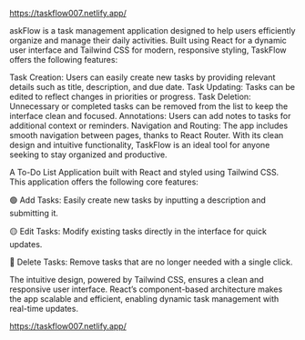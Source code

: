 https://taskflow007.netlify.app/

askFlow is a task management application designed to help users efficiently organize and manage their daily activities. Built using React for a dynamic user interface and Tailwind CSS for modern, responsive styling, TaskFlow offers the following features:

Task Creation: Users can easily create new tasks by providing relevant details such as title, description, and due date.
Task Updating: Tasks can be edited to reflect changes in priorities or progress.
Task Deletion: Unnecessary or completed tasks can be removed from the list to keep the interface clean and focused.
Annotations: Users can add notes to tasks for additional context or reminders.
Navigation and Routing: The app includes smooth navigation between pages, thanks to React Router.
With its clean design and intuitive functionality, TaskFlow is an ideal tool for anyone seeking to stay organized and productive.


A To-Do List Application built with React and styled using Tailwind CSS. This application offers the following core features:

🟢 Add Tasks: Easily create new tasks by inputting a description and submitting it.

🟡 Edit Tasks: Modify existing tasks directly in the interface for quick updates.

🔴 Delete Tasks: Remove tasks that are no longer needed with a single click.

The intuitive design, powered by Tailwind CSS, ensures a clean and responsive user interface. React’s component-based architecture makes the app scalable and efficient, enabling dynamic task management with real-time updates.


https://taskflow007.netlify.app/
